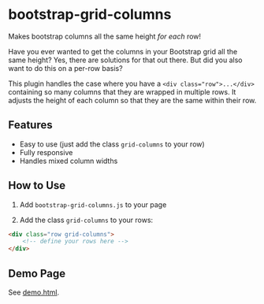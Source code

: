 # bootstrap-grid-columns
Makes bootstrap columns all the same height *for each* row!

Have you ever wanted to get the columns in your Bootstrap grid all the same height? Yes, there are solutions for that out there. But did you also want to do this on a per-row basis?

This plugin handles the case where you have a `<div class="row">...</div>` containing so many columns that they are wrapped in multiple rows. It adjusts the height of each column so that they are the same within their row.

## Features

* Easy to use (just add the class `grid-columns` to your row)
* Fully responsive
* Handles mixed column widths

## How to Use

1. Add `bootstrap-grid-columns.js` to your page

2. Add the class `grid-columns` to your rows:

```html
<div class="row grid-columns">
	<!-- define your rows here -->
</div>
```

## Demo Page

See [demo.html](http://htmlpreview.github.io/?https://github.com/jorunkel/bootstrap-grid-columns/blob/master/demo.html).
